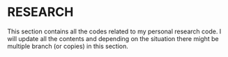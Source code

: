 # RESEARCH

This section contains all the codes related to my personal research code. I will update all the contents and depending on the situation there might be multiple branch (or copies) in this section.
